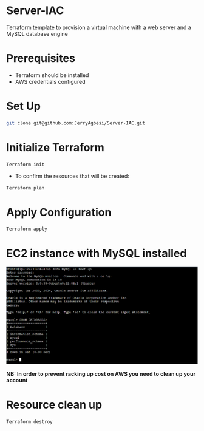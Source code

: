 # Server-IAC
Terraform template to provision a virtual machine with a web server and a MySQL database engine

# Prerequisites
- Terraform should be installed
- AWS credentials configured

# Set Up
```bash
git clone git@github.com:JerryAgbesi/Server-IAC.git
```

# Initialize Terraform
```bash
Terraform init
```

- To confirm the resources that will be created:
```bash
Terraform plan
```

# Apply Configuration
```bash
Terraform apply
```

# EC2 instance with MySQL installed
![EC2 instance](terraform_mysql.png)

__NB: In order to prevent racking up cost on AWS you need to clean up your account__ 

# Resource clean up
```bash
Terraform destroy
```
